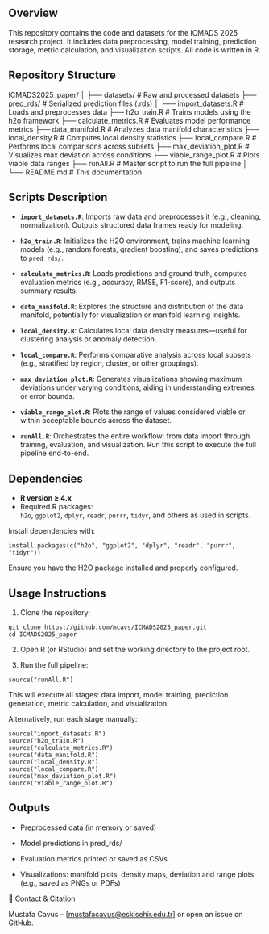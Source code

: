 ## Overview

This repository contains the code and datasets for the ICMADS 2025 research project. It includes data preprocessing, model training, prediction storage, metric calculation, and visualization scripts. All code is written in R.

## Repository Structure

ICMADS2025_paper/
│
├── datasets/ # Raw and processed datasets
├── pred_rds/ # Serialized prediction files (.rds)
│
├── import_datasets.R # Loads and preprocesses data
├── h2o_train.R # Trains models using the h2o framework
├── calculate_metrics.R # Evaluates model performance metrics
├── data_manifold.R # Analyzes data manifold characteristics
├── local_density.R # Computes local density statistics
├── local_compare.R # Performs local comparisons across subsets
├── max_deviation_plot.R # Visualizes max deviation across conditions
├── viable_range_plot.R # Plots viable data ranges
├── runAll.R # Master script to run the full pipeline
│
└── README.md # This documentation

## Scripts Description

- **`import_datasets.R`**: Imports raw data and preprocesses it (e.g., cleaning, normalization). Outputs structured data frames ready for modeling.

- **`h2o_train.R`**: Initializes the H2O environment, trains machine learning models (e.g., random forests, gradient boosting), and saves predictions to `pred_rds/`.

- **`calculate_metrics.R`**: Loads predictions and ground truth, computes evaluation metrics (e.g., accuracy, RMSE, F1-score), and outputs summary results.

- **`data_manifold.R`**: Explores the structure and distribution of the data manifold, potentially for visualization or manifold learning insights.

- **`local_density.R`**: Calculates local data density measures—useful for clustering analysis or anomaly detection.

- **`local_compare.R`**: Performs comparative analysis across local subsets (e.g., stratified by region, cluster, or other groupings).

- **`max_deviation_plot.R`**: Generates visualizations showing maximum deviations under varying conditions, aiding in understanding extremes or error bounds.

- **`viable_range_plot.R`**: Plots the range of values considered viable or within acceptable bounds across the dataset.

- **`runAll.R`**: Orchestrates the entire workflow: from data import through training, evaluation, and visualization. Run this script to execute the full pipeline end-to-end.

## Dependencies

- **R version ≥ 4.x**  
- Required R packages:  
  `h2o`, `ggplot2`, `dplyr`, `readr`, `purrr`, `tidyr`, and others as used in scripts.

Install dependencies with:

```
install.packages(c("h2o", "ggplot2", "dplyr", "readr", "purrr", "tidyr"))
```
Ensure you have the H2O package installed and properly configured.

## Usage Instructions

1. Clone the repository:
```
git clone https://github.com/mcavs/ICMADS2025_paper.git
cd ICMADS2025_paper
```

2. Open R (or RStudio) and set the working directory to the project root.

3. Run the full pipeline:
```
source("runAll.R")
```

This will execute all stages: data import, model training, prediction generation, metric calculation, and visualization.

Alternatively, run each stage manually:
```
source("import_datasets.R")
source("h2o_train.R")
source("calculate_metrics.R")
source("data_manifold.R")
source("local_density.R")
source("local_compare.R")
source("max_deviation_plot.R")
source("viable_range_plot.R")
```

## Outputs

* Preprocessed data (in memory or saved)

* Model predictions in pred_rds/

* Evaluation metrics printed or saved as CSVs

* Visualizations: manifold plots, density maps, deviation and range plots (e.g., saved as PNGs or PDFs)


📨 Contact & Citation

Mustafa Cavus – [mustafacavus@eskisehir.edu.tr] or open an issue on GitHub.



